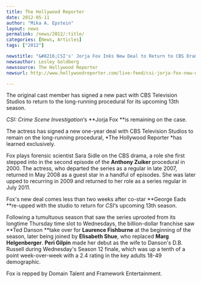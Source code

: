 ```yaml
---
title: The Hollywood Reporter
date: 2012-05-11
author: "Mika A. Epstein"
layout: news
permalink: /news/2012/:title/
categories: [News, Articles]
tags: ["2012"]

newstitle: "&#8216;CSI's' Jorja Fox Inks New Deal to Return to CBS Drama (Exclusive)  "
newsauthor: Lesley Goldberg
newssource: The Hollywood Reporter
newsurl: http://www.hollywoodreporter.com/live-feed/csi-jorja-fox-new-deal-cbs-television-studios-323338

---
```


The original cast member has signed a new pact with CBS Television Studios to return to the long-running procedural for its upcoming 13th season.

*CSI: Crime Scene Investigation*&#8216;s **Jorja Fox **is remaining on the case.

The actress has signed a new one-year deal with CBS Television Studios to remain on the long-running procedural, *The Hollywood Reporter *has learned exclusively.

Fox plays forensic scientist Sara Sidle on the CBS drama, a role she first stepped into in the second episode of the **Anthony Zuiker** procedural in 2000. The actress, who departed the series as a regular in late 2007, returned in May 2008 as a guest star in a handful of episodes. She was later upped to recurring in 2009 and returned to her role as a series regular in July 2011.

Fox's new deal comes less than two weeks after co-star **George Eads **re-upped with the studio to return for *CSI*&#8216;s upcoming 13th season.

Following a tumultuous season that saw the series uprooted from its longtime Thursday time slot to Wednesdays, the billion-dollar franchise saw **Ted Danson **take over for **Laurence Fishburne** at the beginning of the season, later being joined by **Elisabeth Shue**, who replaced **Marg Helgenberger**. **Peri Gilpin** made her debut as the wife to Danson's D.B. Russell during Wednesday's Season 12 finale, which was up a tenth of a point week-over-week with a 2.4 rating in the key adults 18-49 demographic.

Fox is repped by Domain Talent and Framework Entertainment.

